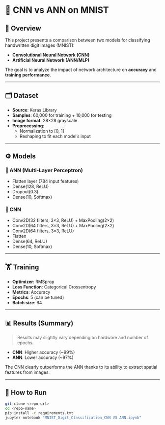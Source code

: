 # 🧠 CNN vs ANN on MNIST

## 📌 Overview  
This project presents a comparison between two models for classifying handwritten digit images (MNIST):  
- **Convolutional Neural Network (CNN)**  
- **Artificial Neural Network (ANN/MLP)**  

The goal is to analyze the impact of network architecture on **accuracy** and **training performance**.

---

## 🗂️ Dataset  
- **Source**: Keras Library
- **Samples**: 60,000 for training + 10,000 for testing  
- **Image format**: 28×28 grayscale  
- **Preprocessing**:  
  - Normalization to [0, 1]  
  - Reshaping to fit each model’s input  

---

## ⚙️ Models

### 🔹 ANN (Multi-Layer Perceptron)  
- Flatten layer (784 input features)  
- Dense(128, ReLU)  
- Dropout(0.3)  
- Dense(10, Softmax)  

### 🔹 CNN  
- Conv2D(32 filters, 3×3, ReLU) + MaxPooling(2×2)  
- Conv2D(64 filters, 3×3, ReLU) + MaxPooling(2×2)  
- Conv2D(64 filters, 3×3, ReLU)  
- Flatten  
- Dense(64, ReLU)  
- Dense(10, Softmax)  

---

## 🏋️ Training  
- **Optimizer**: RMSprop  
- **Loss Function**: Categorical Crossentropy  
- **Metrics**: Accuracy  
- **Epochs**: 5 (can be tuned)  
- **Batch size**: 64  

---

## 📊 Results (Summary)  
> Results may slightly vary depending on hardware and number of epochs.

- **CNN**: Higher accuracy (~99%)  
- **ANN**: Lower accuracy (~97%)  

The CNN clearly outperforms the ANN thanks to its ability to extract spatial features from images.  

---

## 🚀 How to Run  
```bash
git clone <repo-url>
cd <repo-name>
pip install -r requirements.txt
jupyter notebook "MNIST_Digit_Classification_CNN VS ANN.ipynb"


